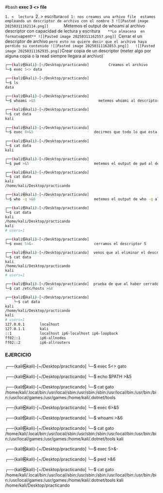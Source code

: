 #bash
**exec 3 <> file** 

 `1. <  lectura
 `2. > escritura`
cod 1: nos creamos una arhivo file 
estamos empleando un descriptor de archivo con el nombre 3
![[Pasted image 20250311162114.png]]       
`Metemos el output de whoami al archivo descriptor con capacidad de lectura y escritura `    **Lo almacena  en formato `apent`**
![[Pasted image 20250311162557.png]]
`Cerrar el un descriptor de archivo ` pero esto no quiere decir que el archivo haya perdido su contenido
![[Pasted image 20250311162853.png]]   ![[Pasted image 20250311162935.png]]
`Crear copia de un descriptor (meter algo por alguna copia o la read siempre llegara al archivo)`

```bash
┌──(kali㉿kali)-[~/Desktop/practicando]         Creamos el archivo
└─$ exec 5<> data

┌──(kali㉿kali)-[~/Desktop/practicando]
└─$ ls
data
   
┌──(kali㉿kali)-[~/Desktop/practicando]
└─$ whoami >&5                             metemos whoami al descriptor 5

┌──(kali㉿kali)-[~/Desktop/practicando]
└─$ cat data
kali
  
┌──(kali㉿kali)-[~/Desktop/practicando]
└─$ exec 8>&5                            decirmos que todo lo que esta en el descriptor 5 tambien lo tenga el 8 asi creamos y copiamos a la vez
 
┌──(kali㉿kali)-[~/Desktop/practicando]
└─$ cat data                      
kali

┌──(kali㉿kali)-[~/Desktop/practicando]
└─$ pwd >&5                              metemos el output de pwd al descriptor 5    pwd es para ver la ruta en la que estamos

┌──(kali㉿kali)-[~/Desktop/practicando]
└─$ cat data
kali
/home/kali/Desktop/practicando

┌──(kali㉿kali)-[~/Desktop/practicando]
└─$ who -q >&8                           metemos el output de who -q al descriptor 8

┌──(kali㉿kali)-[~/Desktop/practicando]
└─$ cat data
kali
/home/kali/Desktop/practicando
kali
# users=1

┌──(kali㉿kali)-[~/Desktop/practicando]
└─$ exec 5>&-                            cerramos el descriptor 5

┌──(kali㉿kali)-[~/Desktop/practicando]  venos que al eliminar el descriptor 5 no se elimina nada
└─$ cat data
kali
/home/kali/Desktop/practicando
kali
# users=1

┌──(kali㉿kali)-[~/Desktop/practicando]  prueba de que al haber cerrado el descriptor principal la copia actua como si fuera la original 
└─$ cat /etc/hosts >&8

┌──(kali㉿kali)-[~/Desktop/practicando]
	└─$ cat data          
kali
/home/kali/Desktop/practicando
kali
# users=1
127.0.0.1       localhost
127.0.1.1       kali
::1             localhost ip6-localhost ip6-loopback
ff02::1         ip6-allnodes
ff02::2         ip6-allrouters
```

### EJERCICIO

┌──(kali㉿kali)-[~/Desktop/practicando]
└─$ exec 5<> gato

┌──(kali㉿kali)-[~/Desktop/practicando]
└─$ echo $PATH >&5   

┌──(kali㉿kali)-[~/Desktop/practicando]
└─$ cat gato
/home/kali/.local/bin:/usr/local/sbin:/usr/sbin:/sbin:/usr/local/bin:/usr/bin:/bin:/usr/local/games:/usr/games:/home/kali/.dotnet/tools

┌──(kali㉿kali)-[~/Desktop/practicando]
└─$ exec 6>&5     

┌──(kali㉿kali)-[~/Desktop/practicando]
└─$ whoami >&6

┌──(kali㉿kali)-[~/Desktop/practicando]
└─$ cat gato
/home/kali/.local/bin:/usr/local/sbin:/usr/sbin:/sbin:/usr/local/bin:/usr/bin:/bin:/usr/local/games:/usr/games:/home/kali/.dotnet/tools
kali

┌──(kali㉿kali)-[~/Desktop/practicando]
└─$ exec 5>&-    

┌──(kali㉿kali)-[~/Desktop/practicando]
└─$ pwd >&6  

┌──(kali㉿kali)-[~/Desktop/practicando]
└─$ cat gato
/home/kali/.local/bin:/usr/local/sbin:/usr/sbin:/sbin:/usr/local/bin:/usr/bin:/bin:/usr/local/games:/usr/games:/home/kali/.dotnet/tools
kali
/home/kali/Desktop/practicando
